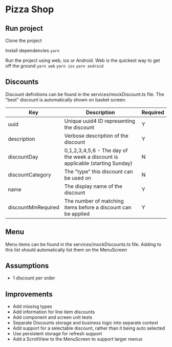 # Pizza Shop

## Run project

Clone the project

Install dependencies
`yarn`

Run the project using web, ios or Android. Web is the quickest way to get off the ground
`yarn web`
`yarn ios`
`yarn android`

## Discounts

Discount definitions can be found in the services/mockDiscount.ts file.
The "best" discount is automatically shown on basket screen.

| **Key**             | **Description**                                                                | **Required** |
| ------------------- | ------------------------------------------------------------------------------ | ------------ |
| uuid                | Unique uuid4 ID representing the discount                                      | Y            |
| description         | Verbose description of the discount                                            | Y            |
| discountDay         | 0,1,2,3,4,5,6 - The day of the week a discount is applicable (starting Sunday) | N            |
| discountCategory    | The "type" this discount can be used on                                        | N            |
| name                | The display name of the discount                                               | Y            |
| discountMinRequired | The number of matching items before a discount can be applied                  | Y            |

## Menu

Menu items can be found in the services/mockDiscounts.ts file. Adding to this list should automatically list them on the MenuScreen

## Assumptions

- 1 discount per order

## Improvements

- Add missing types
- Add information for line item discounts
- Add component and screen unit tests
- Separate Discounts storage and business logic into separate context
- Add support for a selectable discount, rather than it being auto selected
- Use persistent storage for refresh support
- Add a ScrollView to the MenuScreen to support larger menus
